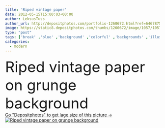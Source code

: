 ```yaml
---
title: 'Riped vintage paper'
date: 2012-05-15T15:00:03+00:00
author: LeksusTuss
author_url: http://depositphotos.com/portfolio-1260672.html?ref=64678756
image: https://static8.depositphotos.com/thumbs/1260672/image/1057/10572842/api_thumb_450.jpg?forcejpeg=true
type: "post"
tags: ['break' ,'blue' ,'background' ,'colorful' ,'backgrounds' ,'illustration' ,'design' ,'paper' ,'space' ,'decorative' ,'art' ,'abstract' ,'texture' ,'best' ,'cardboard' ,'board' ,'form' ,'pattern' ,'antique' ,'card' ,'grunge' ,'grungy' ,'old' ,'retro' ,'scrapbook' ,'vintage' ,'banner' ,'modern' ,'funky' ,'pretty' ,'backdrop' ,'creative' ,'wall' ,'ripped' ,'part' ,'plain' ,'shadow' ,'cover' ,'stationary' ,'template' ,'scratch' ,'trendy' ,'dirty' ,'crack' ,'rough' ,'page' ,'torn' ,'textures' ,'separate' ,'poster' ]
categories: 
  - modern
---
```

<div aling="center">
            <font size="60"> Riped vintage paper on grunge background</font>   
</div>
<div>
    <a href='https://depositphotos.com/10572842/stock-photo-riped-vintage-paper.html?ref=64678756' target=_blank > Go "Depositphotos" to get lage size of this picture ->
        <img href='https://depositphotos.com/10572842/stock-photo-riped-vintage-paper.html?ref=64678756' src='https://static8.depositphotos.com/1260672/1057/i/950/depositphotos_10572842-stock-photo-riped-vintage-paper.jpg?forcejpeg=true' alt='Riped vintage paper on grunge background' >
    </a>
</div>
